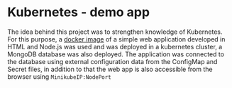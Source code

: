 # Kubernetes - demo app

The idea behind this project was to strengthen knowledge of Kubernetes. For this purpose, a [docker image](https://hub.docker.com/repository/docker/nanajanashia/k8s-demo-app) of a simple web application developed in HTML and Node.js was used and was deployed in a kubernetes cluster, a MongoDB database was also deployed. The application was connected to the database using external configuration data from the ConfigMap and Secret files, in addition to that the web app is also accessible from the browser using `MinikubeIP:NodePort`
